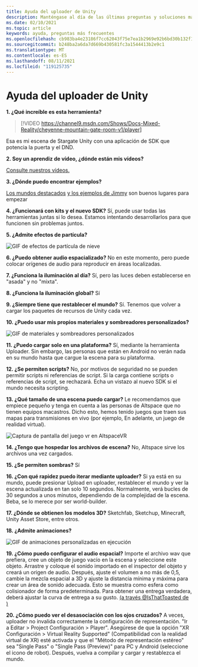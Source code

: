 ```yaml
---
title: Ayuda del uploader de Unity
description: Manténgase al día de las últimas preguntas y soluciones más frecuentes para altspaceVR Unity Uploader.
ms.date: 02/10/2021
ms.topic: article
keywords: ayuda, preguntas más frecuentes
ms.openlocfilehash: cb983ba4e23186f7cc62043f75e7ea1b2969e92b6bd30b132f1733b5e25e92dd
ms.sourcegitcommit: b248ba2a6da7d669b430581fc3a1544413b2e9c1
ms.translationtype: MT
ms.contentlocale: es-ES
ms.lasthandoff: 08/11/2021
ms.locfileid: "119125735"
---
```

# <a name="unity-uploader-help"></a>Ayuda del uploader de Unity

**1. ¿Qué increíble es esta herramienta?**

> [!VIDEO https://channel9.msdn.com/Shows/Docs-Mixed-Reality/cheyenne-mountain-gate-room-v1/player]

Esa es mi escena de Stargate Unity con una aplicación de SDK que potencia la puerta y el DND.

**2. Soy un aprendiz de vídeo, ¿dónde están mis vídeos?**

[Consulte nuestros vídeos.](https://youtu.be/km9CnVYPzoM)

**3. ¿Dónde puedo encontrar ejemplos?**

[Los mundos destacados](https://account.altvr.com/worlds/featured) [y los ejemplos de Jimmy](https://account.altvr.com/worlds/1046572460192825569) son buenos lugares para empezar

**4. ¿Funcionará con kits y el nuevo SDK?**
Sí, puede usar todas las herramientas juntas si lo desea. Estamos intentando desarrollarlos para que funcionen sin problemas juntos.

**5. ¿Admite efectos de partícula?**

![GIF de efectos de partícula de nieve](images/uploader-faq-img-01.gif)

**6. ¿Puedo obtener audio espacializado?**
No en este momento, pero puede colocar orígenes de audio para reproducir en áreas localizadas. 

**7. ¿Funciona la iluminación al día?**
Sí, pero las luces deben establecerse en "asada" y no "mixta".

**8. ¿Funciona la iluminación global?**
Sí

**9. ¿Siempre tiene que restablecer el mundo?**
Sí. Tenemos que volver a cargar los paquetes de recursos de Unity cada vez. 

**10. ¿Puedo usar mis propios materiales y sombreadores personalizados?**

![GIF de materiales y sombreadores personalizados](images/uploader-faq-img-02.gif)

**11. ¿Puedo cargar solo en una plataforma?**
Sí, mediante la herramienta Uploader. Sin embargo, las personas que están en Android no verán nada en su mundo hasta que cargue la escena para su plataforma. 

**12. ¿Se permiten scripts?**
No, por motivos de seguridad no se pueden permitir scripts ni referencias de script. Si la carga contiene scripts o referencias de script, se rechazará. Echa un vistazo al nuevo SDK si el mundo necesita scripting. 

**13. ¿Qué tamaño de una escena puedo cargar?**
Le recomendamos que empiece pequeño y tenga en cuenta a las personas de Altspace que no tienen equipos macastros. Dicho esto, hemos tenido juegos que traen sus mapas para transmisiones en vivo (por ejemplo, En adelante, un juego de realidad virtual).

![Captura de pantalla del juego vr en AltspaceVR](images/uploader-faq-img-03.png)

**14. ¿Tengo que hospedar los archivos de escena?**
No, Altspace sirve los archivos una vez cargados.

**15. ¿Se permiten sombras?**
Sí

**16. ¿Con qué rapidez puedo iterar mediante uploader?**
Si ya está en su mundo, puede presionar Upload en uploader, restablecer el mundo y ver la escena actualizada en tan solo 10 segundos. Normalmente, verá bucles de 30 segundos a unos minutos, dependiendo de la complejidad de la escena. Beba, se lo merece por ser world-builder.

**17. ¿Dónde se obtienen los modelos 3D?**
Sketchfab, Sketchup, Minecraft, Unity Asset Store, entre otros.

**18. ¿Admite animaciones?**

![GIF de animaciones personalizadas en ejecución](images/uploader-faq-img-04.gif)

**19. ¿Cómo puedo configurar el audio espacial?** Importe el archivo wav que prefiera, cree un objeto de juego vacío en la escena y seleccione este objeto. Arrastre y coloque el sonido importado en el inspector del objeto y creará un origen de audio. Después, ajuste el volumen a no más de 0,5, cambie la mezcla espacial a 3D y ajuste la distancia mínima y máxima para crear un área de sonido adecuada. Esto se muestra como esfera como colisionador de forma predeterminada. Para obtener una entrega verdadera, deberá ajustar la curva de entrega a su gusto. [(a través @IsThatToasted de )](https://www.youtube.com/watch?v=ktb2vAAwknw&list=PLGmYIROty-5bpzKQNK3mRMi4pmh_LinV4&t=642s&index=29)

**20. ¿Cómo puedo ver el desasociación con los ojos cruzados?**
A veces, uploader no invalida correctamente la configuración de representación. "Ir a Editar > Project Configuración > Player". Asegúrese de que la opción "XR Configuración > Virtual Reality Supported" (Compatibilidad con la realidad virtual de XR) esté activada y que el "Método de representación estéreo" sea "Single Pass" o "Single Pass (Preview)" para PC y Android (seleccione el icono de robot). Después, vuelva a compilar y cargar y restablezca el mundo. 